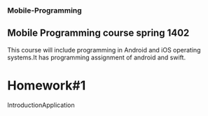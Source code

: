 ### Mobile-Programming
## Mobile Programming course spring 1402
This course will include programming in Android and iOS operating systems.It has programming assignment of android and swift.
# Homework#1
IntroductionApplication
